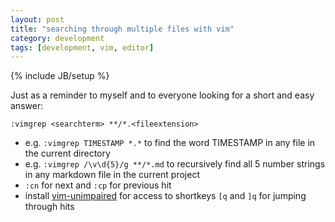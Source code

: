 ```yaml
---
layout: post
title: "searching through multiple files with vim"
category: development
tags: [development, vim, editor]
---
```

{% include JB/setup %}

Just as a reminder to myself and to everyone looking for a short and easy answer:

`:vimgrep <searchterm> **/*.<fileextension>` 

- e.g. `:vimgrep TIMESTAMP *.*` to find the word TIMESTAMP in any file in the current directory
- e.g. `:vimgrep /\v\d{5}/g **/*.md` to recursively find all 5 number strings in any markdown file in the current project
- `:cn` for next and `:cp` for previous hit
- install [vim-unimpaired](https://github.com/tpope/vim-unimpaired) for access to shortkeys `[q` and `]q` for jumping through hits
